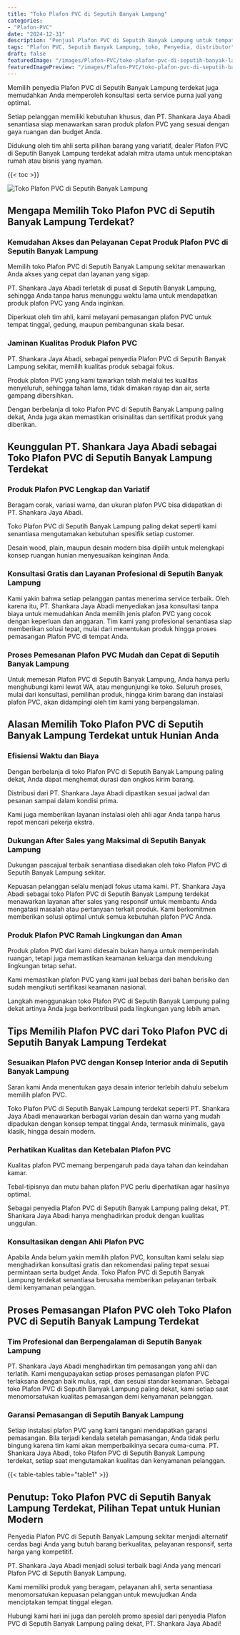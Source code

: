 ```yaml
---
title: "Toko Plafon PVC di Seputih Banyak Lampung"
categories:
- "Plafon-PVC"
date: "2024-12-31"
description: "Penjual Plafon PVC di Seputih Banyak Lampung untuk tempat tinggal, kantor, dan gerai. Plafon terbaik, pilihan motif, pilihan warna menarik, beserta jasa penempatan dikerjakan oleh teknisi berpengalaman dan jaminan resmi!|Jasa penjualan Plafon PVC di Seputih Banyak Lampung bagi keperluan hunian, kantor, maupun toko, dengan produk terbaik dan penempatan oleh tenaga ahli profesional serta jaminan resmi.|Solusi Plafon PVC di Seputih Banyak Lampung yang terbukti untuk hunian, kantor, serta gerai, dengan material berkualitas dan pemasangan oleh tenaga ahli berpengalaman serta kepastian resmi.|Penjualan Plafon PVC di Seputih Banyak Lampung untuk hunian, office, dan gerai, beserta plafon terbaik dan instalasi ditangani oleh tim ahli, lengkap dengan jaminan resmi.}"
tags: "Plafon PVC, Seputih Banyak Lampung, toko, Penyedia, distributor"
draft: false
featuredImage: "/images/Plafon-PVC/toko-plafon-pvc-di-seputih-banyak-lampung.png"
featuredImagePreview: "/images/Plafon-PVC/toko-plafon-pvc-di-seputih-banyak-lampung.png"
---
```


Memilih penyedia Plafon PVC di Seputih Banyak Lampung terdekat juga memudahkan Anda memperoleh konsultasi serta service purna jual yang optimal.

Setiap pelanggan memiliki kebutuhan khusus, dan PT. Shankara Jaya Abadi senantiasa siap menawarkan saran produk plafon PVC yang sesuai dengan gaya ruangan dan budget Anda.

Didukung oleh tim ahli serta pilihan barang yang variatif, dealer Plafon PVC di Seputih Banyak Lampung terdekat adalah mitra utama untuk menciptakan rumah atau bisnis yang nyaman.

{{< toc >}}

![Toko Plafon PVC di Seputih Banyak Lampung](/images/Plafon-PVC/Toko-Plafon-PVC-di-Seputih-Banyak-Lampung.png)

## Mengapa Memilih Toko Plafon PVC di Seputih Banyak Lampung Terdekat?

### Kemudahan Akses dan Pelayanan Cepat Produk Plafon PVC di Seputih Banyak Lampung

Memilih toko Plafon PVC di Seputih Banyak Lampung sekitar menawarkan Anda akses yang cepat dan layanan yang sigap.

PT. Shankara Jaya Abadi terletak di pusat di Seputih Banyak Lampung, sehingga Anda tanpa harus menunggu waktu lama untuk mendapatkan produk plafon PVC yang Anda inginkan.

Diperkuat oleh tim ahli, kami melayani pemasangan plafon PVC untuk tempat tinggal, gedung, maupun pembangunan skala besar.

### Jaminan Kualitas Produk Plafon PVC

PT. Shankara Jaya Abadi, sebagai penyedia Plafon PVC di Seputih Banyak Lampung sekitar, memilih kualitas produk sebagai fokus.

Produk plafon PVC yang kami tawarkan telah melalui tes kualitas menyeluruh, sehingga tahan lama, tidak dimakan rayap dan air, serta gampang dibersihkan.

Dengan berbelanja di toko Plafon PVC di Seputih Banyak Lampung paling dekat, Anda juga akan memastikan orisinalitas dan sertifikat produk yang diberikan.

## Keunggulan PT. Shankara Jaya Abadi sebagai Toko Plafon PVC di Seputih Banyak Lampung Terdekat

### Produk Plafon PVC Lengkap dan Variatif

Beragam corak, variasi warna, dan ukuran plafon PVC bisa didapatkan di PT. Shankara Jaya Abadi.

Toko Plafon PVC di Seputih Banyak Lampung paling dekat seperti kami senantiasa mengutamakan kebutuhan spesifik setiap customer.

Desain wood, plain, maupun desain modern bisa dipilih untuk melengkapi konsep ruangan hunian menyesuaikan keinginan Anda.

### Konsultasi Gratis dan Layanan Profesional di Seputih Banyak Lampung

Kami yakin bahwa setiap pelanggan pantas menerima service terbaik. Oleh karena itu, PT. Shankara Jaya Abadi menyediakan jasa konsultasi tanpa biaya untuk memudahkan Anda memilih jenis plafon PVC yang cocok dengan keperluan dan anggaran. Tim kami yang profesional senantiasa siap memberikan solusi tepat, mulai dari menentukan produk hingga proses pemasangan Plafon PVC di tempat Anda.

### Proses Pemesanan Plafon PVC Mudah dan Cepat di Seputih Banyak Lampung

Untuk memesan Plafon PVC di Seputih Banyak Lampung, Anda hanya perlu menghubungi kami lewat WA, atau mengunjungi ke toko. Seluruh proses, mulai dari konsultasi, pemilihan produk, hingga kirim barang dan instalasi plafon PVC, akan didampingi oleh tim kami yang berpengalaman.

## Alasan Memilih Toko Plafon PVC di Seputih Banyak Lampung Terdekat untuk Hunian Anda

### Efisiensi Waktu dan Biaya

Dengan berbelanja di toko Plafon PVC di Seputih Banyak Lampung paling dekat, Anda dapat menghemat durasi dan ongkos kirim barang.

Distribusi dari PT. Shankara Jaya Abadi dipastikan sesuai jadwal dan pesanan sampai dalam kondisi prima.

Kami juga memberikan layanan instalasi oleh ahli agar Anda tanpa harus repot mencari pekerja ekstra.

### Dukungan After Sales yang Maksimal di Seputih Banyak Lampung

Dukungan pascajual terbaik senantiasa disediakan oleh toko Plafon PVC di Seputih Banyak Lampung sekitar.

Kepuasan pelanggan selalu menjadi fokus utama kami. PT. Shankara Jaya Abadi sebagai toko Plafon PVC di Seputih Banyak Lampung terdekat menawarkan layanan after sales yang responsif untuk membantu Anda mengatasi masalah atau pertanyaan terkait produk. Kami berkomitmen memberikan solusi optimal untuk semua kebutuhan plafon PVC Anda.

### Produk Plafon PVC Ramah Lingkungan dan Aman

Produk plafon PVC dari kami didesain bukan hanya untuk memperindah ruangan, tetapi juga memastikan keamanan keluarga dan mendukung lingkungan tetap sehat.

Kami memastikan plafon PVC yang kami jual bebas dari bahan berisiko dan sudah mengikuti sertifikasi keamanan nasional.

Langkah menggunakan toko Plafon PVC di Seputih Banyak Lampung paling dekat artinya Anda juga berkontribusi pada lingkungan yang lebih aman.

## Tips Memilih Plafon PVC dari Toko Plafon PVC di Seputih Banyak Lampung Terdekat

### Sesuaikan Plafon PVC dengan Konsep Interior anda di Seputih Banyak Lampung

Saran kami Anda menentukan gaya desain interior terlebih dahulu sebelum memilih plafon PVC.

Toko Plafon PVC di Seputih Banyak Lampung terdekat seperti PT. Shankara Jaya Abadi menawarkan berbagai varian desain dan warna yang mudah dipadukan dengan konsep tempat tinggal Anda, termasuk minimalis, gaya klasik, hingga desain modern.

### Perhatikan Kualitas dan Ketebalan Plafon PVC

Kualitas plafon PVC memang berpengaruh pada daya tahan dan keindahan kamar.

Tebal-tipisnya dan mutu bahan plafon PVC perlu diperhatikan agar hasilnya optimal.

Sebagai penyedia Plafon PVC di Seputih Banyak Lampung paling dekat, PT. Shankara Jaya Abadi hanya menghadirkan produk dengan kualitas unggulan.

### Konsultasikan dengan Ahli Plafon PVC

Apabila Anda belum yakin memilih plafon PVC, konsultan kami selalu siap menghadirkan konsultasi gratis dan rekomendasi paling tepat sesuai permintaan serta budget Anda. Toko Plafon PVC di Seputih Banyak Lampung terdekat senantiasa berusaha memberikan pelayanan terbaik demi kenyamanan pelanggan.

## Proses Pemasangan Plafon PVC oleh Toko Plafon PVC di Seputih Banyak Lampung Terdekat

### Tim Profesional dan Berpengalaman di Seputih Banyak Lampung

PT. Shankara Jaya Abadi menghadirkan tim pemasangan yang ahli dan terlatih. Kami mengupayakan setiap proses pemasangan plafon PVC terlaksana dengan baik mulus, rapi, dan sesuai standar keamanan. Sebagai toko Plafon PVC di Seputih Banyak Lampung paling dekat, kami setiap saat menomorsatukan kualitas pemasangan demi kenyamanan pelanggan.

### Garansi Pemasangan di Seputih Banyak Lampung

Setiap instalasi plafon PVC yang kami tangani mendapatkan garansi pemasangan. Bila terjadi kendala setelah pemasangan, Anda tidak perlu bingung karena tim kami akan memperbaikinya secara cuma-cuma. PT. Shankara Jaya Abadi, toko Plafon PVC di Seputih Banyak Lampung terdekat, setiap saat mengutamakan kualitas dan kenyamanan pelanggan.

{{< table-tables table="table1" >}}

## Penutup: Toko Plafon PVC di Seputih Banyak Lampung Terdekat, Pilihan Tepat untuk Hunian Modern

Penyedia Plafon PVC di Seputih Banyak Lampung sekitar menjadi alternatif cerdas bagi Anda yang butuh barang berkualitas, pelayanan responsif, serta harga yang kompetitif.

PT. Shankara Jaya Abadi menjadi solusi terbaik bagi Anda yang mencari Plafon PVC di Seputih Banyak Lampung.

Kami memiliki produk yang beragam, pelayanan ahli, serta senantiasa menomorsatukan kepuasan pelanggan untuk mewujudkan Anda menciptakan tempat tinggal elegan.

Hubungi kami hari ini juga dan peroleh promo spesial dari penyedia Plafon PVC di Seputih Banyak Lampung paling dekat, PT. Shankara Jaya Abadi!
